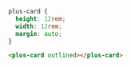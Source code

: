 ```css [style]
plus-card {
  height: 12rem;
  width: 12rem;
  margin: auto;
}
```

```html [template]
<plus-card outlined></plus-card>
```
